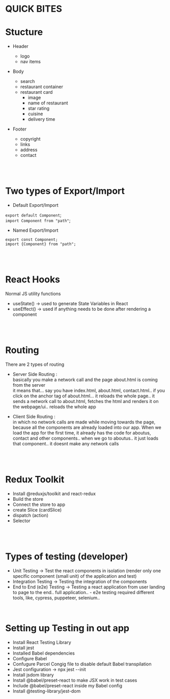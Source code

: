 # QUICK BITES


# Stucture
* Header
    - logo 
    - nav items 

* Body 
    - search 
    - restaurant container 
    - restaurant card 
        - image 
        - name of restaurant 
        - star rating
        - cuisine
        - delivery time

* Footer 
    - copyright 
    - links 
    - address 
    - contact



<br><br>


# Two types of Export/Import


- Default Export/Import

`export default Component`; <br> 
`import Component from "path"`; 


- Named Export/Import

`export const Component;` <br>
`import {Component} from "path";`


<br><br>


# React Hooks

Normal JS utility functions
 - useState() -> used to generate State Variables in React
 - useEffect() -> used if anything needs to be done after rendering a component

<br><br>


# Routing
    
There are 2 types of routing

 - Server Side Routing : <br>
        basically you make a network call and the page about.html is coming from the server    
        it means that… say you have index.html, about.html, contact.html.. if you click on the anchor tag of about.html… it reloads the whole page.. it sends a network call to about.html, fetches the html and renders it on the webpage/ui.. reloads the whole app
 
 - Client Side Routing : <br>
        in which no network calls are made while moving towards the page, because all the components are already loaded into our app. When we load the app for the first time, it already has the code for aboutus, contact and other components.. when we go to aboutus.. it just loads that component.. it doesnt make any network calls

        



<br><br>

# Redux Toolkit
   - Install @reduxjs/toolkit and react-redux
   - Build the store
   - Connect the store to app
   - create Slice (cardSlice)
   - dispatch (action)
   - Selector







<br><br>

# Types of testing (developer)
   - Unit Testing -> Test the react components in isolation (render only one specific component (small unit) of the application and test)
   - Integration Testing -> Testing the integration of the components
   - End to End (e2e) Testing -> Testing a react application from user landing to page to the end.. full application.. 
            - e2e testing required different tools, like, cypress, puppeteer, selenium.. 

<br>

# Setting up Testing in out app
   - Install React Testing Library
   - Install jest
   - Installed Babel dependencies
   - Configure Babel
   - Confugure Parcel Congig file to disable default Babel transpilation
   - Jest configuration -> npx jest --init
   - Install jsdom library
   - Install @babel/preset-react to make JSX work in test cases
   - Include @babel/preset-react inside my Babel config
   - Install @testing-library/jest-dom

